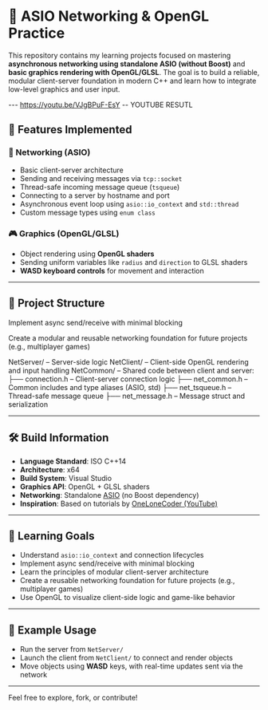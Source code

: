 # 📡 ASIO Networking & OpenGL Practice

This repository contains my learning projects focused on mastering **asynchronous networking using standalone ASIO (without Boost)** and **basic graphics rendering with OpenGL/GLSL**. The goal is to build a reliable, modular client-server foundation in modern C++ and learn how to integrate low-level graphics and user input.

--- https://youtu.be/VJgBPuF-EsY -- YOUTUBE RESUTL

## 🔧 Features Implemented

### 📡 Networking (ASIO)
- Basic client-server architecture
- Sending and receiving messages via `tcp::socket`
- Thread-safe incoming message queue (`tsqueue`)
- Connecting to a server by hostname and port
- Asynchronous event loop using `asio::io_context` and `std::thread`
- Custom message types using `enum class`

### 🎮 Graphics (OpenGL/GLSL)
- Object rendering using **OpenGL shaders**
- Sending uniform variables like `radius` and `direction` to GLSL shaders
- **WASD keyboard controls** for movement and interaction

---

## 📁 Project Structure
Implement async send/receive with minimal blocking

Create a modular and reusable networking foundation for future projects (e.g., multiplayer games)

NetServer/ – Server-side logic
NetClient/ – Client-side OpenGL rendering and input handling
NetCommon/ – Shared code between client and server:
├── connection.h – Client-server connection logic
├── net_common.h – Common includes and type aliases (ASIO, std)
├── net_tsqueue.h – Thread-safe message queue
├── net_message.h – Message struct and serialization

---

## 🛠️ Build Information

- **Language Standard**: ISO C++14  
- **Architecture**: x64  
- **Build System**: Visual Studio  
- **Graphics API**: OpenGL + GLSL shaders  
- **Networking**: Standalone [ASIO](https://think-async.com/) (no Boost dependency)  
- **Inspiration**: Based on tutorials by [OneLoneCoder (YouTube)](https://www.youtube.com/c/OneLoneCoder)

---

## 🎯 Learning Goals

- Understand `asio::io_context` and connection lifecycles
- Implement async send/receive with minimal blocking
- Learn the principles of modular client-server architecture
- Create a reusable networking foundation for future projects (e.g., multiplayer games)
- Use OpenGL to visualize client-side logic and game-like behavior

---

## 🚀 Example Usage

- Run the server from `NetServer/`
- Launch the client from `NetClient/` to connect and render objects
- Move objects using **WASD** keys, with real-time updates sent via the network

---

Feel free to explore, fork, or contribute!
